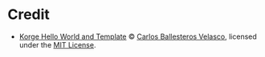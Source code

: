 # Credit

- [Korge Hello World and Template][korge-hello-world] &copy; [Carlos Ballesteros Velasco][korge-hello-world-author], licensed under the [MIT License][korge-hello-world-license].

<!-- Link aliases -->

[korge-hello-world]: https://github.com/korlibs/korge-hello-world
[korge-hello-world-author]: https://github.com/soywiz
[korge-hello-world-license]: ./assets/text/licenses/MIT
